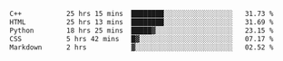 <!--START_SECTION:waka-->

```txt
C++           25 hrs 15 mins  ████████░░░░░░░░░░░░░░░░░   31.73 %
HTML          25 hrs 13 mins  ████████░░░░░░░░░░░░░░░░░   31.69 %
Python        18 hrs 25 mins  █████▓░░░░░░░░░░░░░░░░░░░   23.15 %
CSS           5 hrs 42 mins   █▓░░░░░░░░░░░░░░░░░░░░░░░   07.17 %
Markdown      2 hrs           ▓░░░░░░░░░░░░░░░░░░░░░░░░   02.52 %
```

<!--END_SECTION:waka-->
